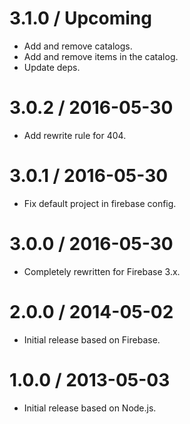 3.1.0 / Upcoming
================

* Add and remove catalogs.
* Add and remove items in the catalog.
* Update deps.

3.0.2 / 2016-05-30
==================

* Add rewrite rule for 404.

3.0.1 / 2016-05-30
==================

* Fix default project in firebase config.

3.0.0 / 2016-05-30
==================

* Completely rewritten for Firebase 3.x.

2.0.0 / 2014-05-02
==================

* Initial release based on Firebase.

1.0.0 / 2013-05-03
==================

* Initial release based on Node.js.
